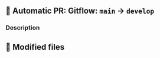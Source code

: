 ## :memo:  Automatic PR: Gitflow: `main` → `develop`

### Description

<!-- Write your description here -->

## :file_folder:  Modified files
<!-- Diff files - START -->
<!-- Diff files - END -->

